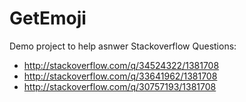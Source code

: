 # GetEmoji
Demo project to help asnwer Stackoverflow Questions: 
- http://stackoverflow.com/q/34524322/1381708
- http://stackoverflow.com/q/33641962/1381708
- http://stackoverflow.com/q/30757193/1381708
